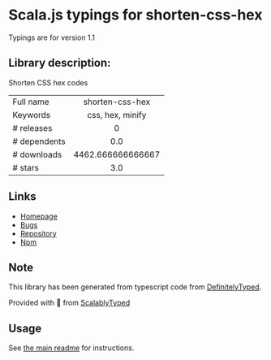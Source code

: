 
# Scala.js typings for shorten-css-hex

Typings are for version 1.1

## Library description:
Shorten CSS hex codes

|                    |                 |
| ------------------ | :-------------: |
| Full name          | shorten-css-hex |
| Keywords           | css, hex, minify |
| # releases         | 0 |
| # dependents       | 0.0 |
| # downloads        | 4462.666666666667 |
| # stars            | 3.0 |

## Links
- [Homepage](https://github.com/dustinspecker/shorten-css-hex#readme)
- [Bugs](https://github.com/dustinspecker/shorten-css-hex/issues)
- [Repository](https://github.com/dustinspecker/shorten-css-hex)
- [Npm](https://www.npmjs.com/package/shorten-css-hex)
    


## Note
This library has been generated from typescript code from [DefinitelyTyped](https://definitelytyped.org).

Provided with :purple_heart: from [ScalablyTyped](https://github.com/oyvindberg/ScalablyTyped)

## Usage
See [the main readme](../../readme.md) for instructions.


